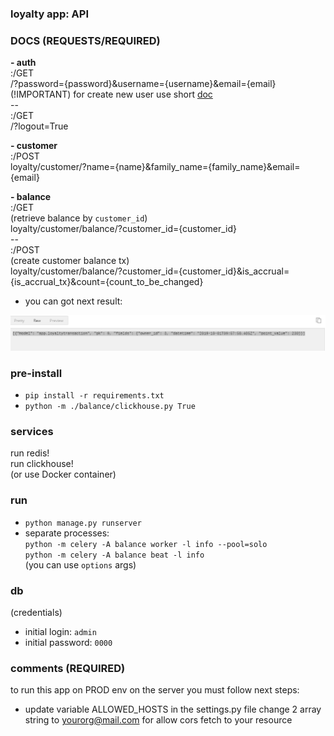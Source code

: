 ### loyalty app: API

### DOCS (REQUESTS/REQUIRED)

<b> - auth </b> </br>
:/GET </br>
/?password={password}&username={username}&email={email}
(!IMPORTANT)
for create new user use short <a target="_self" href="https://github.com/maryjanyes/loyalty-api/blob/master/how-to-manage-account.md">doc</a> </br>
-- </br>
:/GET </br>
/?logout=True

<b> - customer </b> </br>
:/POST </br>
loyalty/customer/?name={name}&family_name={family_name}&email={email}

<b> - balance </b> </br>
:/GET </br>
(retrieve balance by `customer_id`) </br>
loyalty/customer/balance/?customer_id={customer_id} </br>
-- </br>
:/POST </br>
(create customer balance tx) </br>
loyalty/customer/balance/?customer_id={customer_id}&is_accrual={is_accrual_tx}&count={count_to_be_changed}
- you can got next result:
<img src="./tx-response-example.png" alt="tx response" />

### pre-install
- `pip install -r requirements.txt`
- `python -m ./balance/clickhouse.py True`

### services
run redis! </br>
run clickhouse! </br>
(or use Docker container)

### run
- `python manage.py runserver`
- separate processes: </br>
`python -m celery -A balance worker -l info --pool=solo` </br>
`python -m celery -A balance beat -l info` </br>
(you can use `options` args)

### db
(credentials)
- initial login: `admin`
- initial password: `0000`

### comments (REQUIRED)
to run this app on PROD env on the server you must follow next steps:
- update variable ALLOWED_HOSTS in the settings.py file
  change 2 array string to <yourorg@mail.com> for allow cors fetch to your resource
